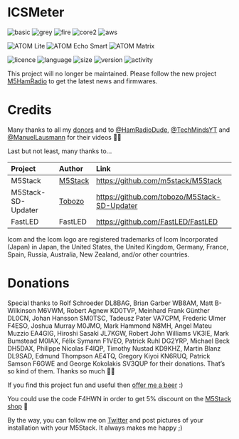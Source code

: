 # ICSMeter
![basic](https://img.shields.io/badge/M5Stack-BASIC-blue)
![grey](https://img.shields.io/badge/M5Stack-GREY-blue)
![fire](https://img.shields.io/badge/M5Stack-FIRE-orange)
![core2](https://img.shields.io/badge/M5Stack-CORE2-green)
![aws](https://img.shields.io/badge/M5Stack-AWS-orange)

![ATOM Lite](https://img.shields.io/badge/M5Stack-ATOM%20Lite-darkgrey)
![ATOM Echo Smart](https://img.shields.io/badge/M5Stack-ATOM%20Echo%20Smart-white)
![ATOM Matrix](https://img.shields.io/badge/M5Stack-ATOM%20Matrix-blue)

![licence](https://img.shields.io/github/license/armel/ICSMeter)
![language](https://img.shields.io/github/languages/top/armel/ICSMeter)
![size](https://img.shields.io/github/repo-size/armel/ICSMeter)
![version](https://img.shields.io/github/v/release/armel/ICSMeter)
![activity](https://img.shields.io/github/commit-activity/y/armel/ICSMeter)

This project will no longer be maintained. Please follow the new project [M5HamRadio](https://github.com/armel/M5HamRadio) to get the latest news and firmwares.  

# Credits
 
Many thanks to all my [donors](#donations) and to [@HamRadioDude](https://www.youtube.com/watch?v=SCPEO7Eiy1E&ab_channel=HAMRADIODUDE), [@TechMindsYT](https://www.youtube.com/watch?v=_UbwZrT2O8w) and [@ManuelLausmann](https://www.youtube.com/watch?v=DrcMoVNwG_8) for their videos 🙏🏻

Last but not least, many thanks to...

| Project             | Author                                                |  Link                                        |
|:------------------- | :---------------------------------------------------- | :------------------------------------------- |
| M5Stack             | [M5Stack](https://twitter.com/M5Stack)                | https://github.com/m5stack/M5Stack           |
| M5Stack-SD-Updater  | [Tobozo](https://twitter.com/TobozoTagada)            | https://github.com/tobozo/M5Stack-SD-Updater |
| FastLED             | FastLED                                               | https://github.com/FastLED/FastLED           |

Icom and the Icom logo are registered trademarks of Icom Incorporated (Japan) in Japan, the United States, the United Kingdom, Germany, France, Spain, Russia, Australia, New Zealand, and/or other countries.

# Donations

Special thanks to Rolf Schroeder DL8BAG, Brian Garber WB8AM, Matt B-Wilkinson M6VWM, Robert Agnew KD0TVP, Meinhard Frank Günther DL0CN, Johan Hansson SM0TSC, Tadeusz Pater VA7CPM, Frederic Ulmer F4ESO, Joshua Murray M0JMO, Mark Hammond N8MH, Angel Mateu Muzzio EA4GIG, Hiroshi Sasaki JL7KGW, Robert John Williams VK3IE, Mark Bumstead M0IAX, Félix Symann F1VEO, Patrick Ruhl DG2YRP, Michael Beck DH5DAX, Philippe Nicolas F4IQP, Timothy Nustad KD9KHZ, Martin Blanz DL9SAD, Edmund Thompson AE4TQ, Gregory Kiyoi KN6RUQ, Patrick Samson F6GWE and George Kokolakis SV3QUP for their donations. That’s so kind of them. Thanks so much 🙏🏻

If you find this project fun and useful then [offer me a beer](https://www.paypal.me/F4HWN) :) 

You could use the code F4HWN in order to get 5% discount on the [M5Stack shop](https://shop.m5stack.com/?ref=LUxetaH4) 🎁

By the way, you can follow me on [Twitter](https://twitter.com/F4HWN) and post pictures of your installation with your M5Stack. It always makes me happy ;) 
